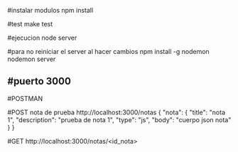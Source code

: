 #instalar modulos
npm install

#test
make test

#ejecucion
node server

#para no reiniciar el server al hacer cambios
npm install -g nodemon
nodemon server

#puerto
3000
--------------------------

#POSTMAN

#POST nota de prueba
http://localhost:3000/notas
{
	"nota": {
	  "title": "nota 1",
	  "description": "prueba de nota 1",
	  "type": "js",
	  "body": "cuerpo json nota"
	}
}

#GET 
http://localhost:3000/notas/<id_nota>